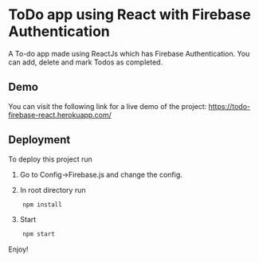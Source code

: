 
# ToDo app using React with Firebase Authentication

A To-do app made using ReactJs which has Firebase Authentication. You can add, delete and mark Todos as completed. 


## Demo
You can visit the following link for a live demo of the project:
https://todo-firebase-react.herokuapp.com/


## Deployment

To deploy this project run
    
1. Go to Config->Firebase.js and change the config.

2. In root directory run
```bash
    npm install
```
3. Start
```bash
    npm start
```
Enjoy!
